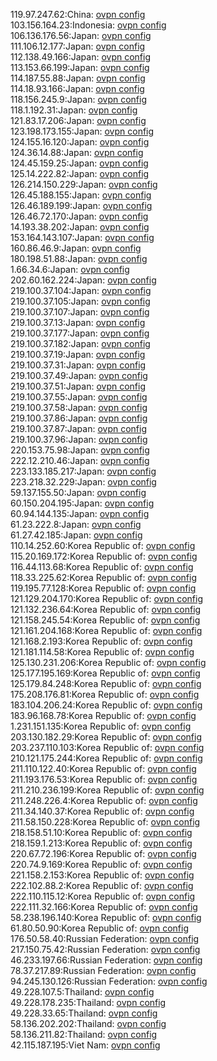 119.97.247.62:China: [ovpn config](vpn/119_97_247_62.ovpn)  
103.156.164.23:Indonesia: [ovpn config](vpn/103_156_164_23.ovpn)  
106.136.176.56:Japan: [ovpn config](vpn/106_136_176_56.ovpn)  
111.106.12.177:Japan: [ovpn config](vpn/111_106_12_177.ovpn)  
112.138.49.166:Japan: [ovpn config](vpn/112_138_49_166.ovpn)  
113.153.66.199:Japan: [ovpn config](vpn/113_153_66_199.ovpn)  
114.187.55.88:Japan: [ovpn config](vpn/114_187_55_88.ovpn)  
114.18.93.166:Japan: [ovpn config](vpn/114_18_93_166.ovpn)  
118.156.245.9:Japan: [ovpn config](vpn/118_156_245_9.ovpn)  
118.1.192.31:Japan: [ovpn config](vpn/118_1_192_31.ovpn)  
121.83.17.206:Japan: [ovpn config](vpn/121_83_17_206.ovpn)  
123.198.173.155:Japan: [ovpn config](vpn/123_198_173_155.ovpn)  
124.155.16.120:Japan: [ovpn config](vpn/124_155_16_120.ovpn)  
124.36.14.88:Japan: [ovpn config](vpn/124_36_14_88.ovpn)  
124.45.159.25:Japan: [ovpn config](vpn/124_45_159_25.ovpn)  
125.14.222.82:Japan: [ovpn config](vpn/125_14_222_82.ovpn)  
126.214.150.229:Japan: [ovpn config](vpn/126_214_150_229.ovpn)  
126.45.188.155:Japan: [ovpn config](vpn/126_45_188_155.ovpn)  
126.46.189.199:Japan: [ovpn config](vpn/126_46_189_199.ovpn)  
126.46.72.170:Japan: [ovpn config](vpn/126_46_72_170.ovpn)  
14.193.38.202:Japan: [ovpn config](vpn/14_193_38_202.ovpn)  
153.164.143.107:Japan: [ovpn config](vpn/153_164_143_107.ovpn)  
160.86.46.9:Japan: [ovpn config](vpn/160_86_46_9.ovpn)  
180.198.51.88:Japan: [ovpn config](vpn/180_198_51_88.ovpn)  
1.66.34.6:Japan: [ovpn config](vpn/1_66_34_6.ovpn)  
202.60.162.224:Japan: [ovpn config](vpn/202_60_162_224.ovpn)  
219.100.37.104:Japan: [ovpn config](vpn/219_100_37_104.ovpn)  
219.100.37.105:Japan: [ovpn config](vpn/219_100_37_105.ovpn)  
219.100.37.107:Japan: [ovpn config](vpn/219_100_37_107.ovpn)  
219.100.37.13:Japan: [ovpn config](vpn/219_100_37_13.ovpn)  
219.100.37.177:Japan: [ovpn config](vpn/219_100_37_177.ovpn)  
219.100.37.182:Japan: [ovpn config](vpn/219_100_37_182.ovpn)  
219.100.37.19:Japan: [ovpn config](vpn/219_100_37_19.ovpn)  
219.100.37.31:Japan: [ovpn config](vpn/219_100_37_31.ovpn)  
219.100.37.49:Japan: [ovpn config](vpn/219_100_37_49.ovpn)  
219.100.37.51:Japan: [ovpn config](vpn/219_100_37_51.ovpn)  
219.100.37.55:Japan: [ovpn config](vpn/219_100_37_55.ovpn)  
219.100.37.58:Japan: [ovpn config](vpn/219_100_37_58.ovpn)  
219.100.37.86:Japan: [ovpn config](vpn/219_100_37_86.ovpn)  
219.100.37.87:Japan: [ovpn config](vpn/219_100_37_87.ovpn)  
219.100.37.96:Japan: [ovpn config](vpn/219_100_37_96.ovpn)  
220.153.75.98:Japan: [ovpn config](vpn/220_153_75_98.ovpn)  
222.12.210.46:Japan: [ovpn config](vpn/222_12_210_46.ovpn)  
223.133.185.217:Japan: [ovpn config](vpn/223_133_185_217.ovpn)  
223.218.32.229:Japan: [ovpn config](vpn/223_218_32_229.ovpn)  
59.137.155.50:Japan: [ovpn config](vpn/59_137_155_50.ovpn)  
60.150.204.195:Japan: [ovpn config](vpn/60_150_204_195.ovpn)  
60.94.144.135:Japan: [ovpn config](vpn/60_94_144_135.ovpn)  
61.23.222.8:Japan: [ovpn config](vpn/61_23_222_8.ovpn)  
61.27.42.185:Japan: [ovpn config](vpn/61_27_42_185.ovpn)  
110.14.252.60:Korea Republic of: [ovpn config](vpn/110_14_252_60.ovpn)  
115.20.169.172:Korea Republic of: [ovpn config](vpn/115_20_169_172.ovpn)  
116.44.113.68:Korea Republic of: [ovpn config](vpn/116_44_113_68.ovpn)  
118.33.225.62:Korea Republic of: [ovpn config](vpn/118_33_225_62.ovpn)  
119.195.77.128:Korea Republic of: [ovpn config](vpn/119_195_77_128.ovpn)  
121.129.204.170:Korea Republic of: [ovpn config](vpn/121_129_204_170.ovpn)  
121.132.236.64:Korea Republic of: [ovpn config](vpn/121_132_236_64.ovpn)  
121.158.245.54:Korea Republic of: [ovpn config](vpn/121_158_245_54.ovpn)  
121.161.204.168:Korea Republic of: [ovpn config](vpn/121_161_204_168.ovpn)  
121.168.2.193:Korea Republic of: [ovpn config](vpn/121_168_2_193.ovpn)  
121.181.114.58:Korea Republic of: [ovpn config](vpn/121_181_114_58.ovpn)  
125.130.231.206:Korea Republic of: [ovpn config](vpn/125_130_231_206.ovpn)  
125.177.195.169:Korea Republic of: [ovpn config](vpn/125_177_195_169.ovpn)  
125.179.84.248:Korea Republic of: [ovpn config](vpn/125_179_84_248.ovpn)  
175.208.176.81:Korea Republic of: [ovpn config](vpn/175_208_176_81.ovpn)  
183.104.206.24:Korea Republic of: [ovpn config](vpn/183_104_206_24.ovpn)  
183.96.168.78:Korea Republic of: [ovpn config](vpn/183_96_168_78.ovpn)  
1.231.151.135:Korea Republic of: [ovpn config](vpn/1_231_151_135.ovpn)  
203.130.182.29:Korea Republic of: [ovpn config](vpn/203_130_182_29.ovpn)  
203.237.110.103:Korea Republic of: [ovpn config](vpn/203_237_110_103.ovpn)  
210.121.175.244:Korea Republic of: [ovpn config](vpn/210_121_175_244.ovpn)  
211.110.122.40:Korea Republic of: [ovpn config](vpn/211_110_122_40.ovpn)  
211.193.176.53:Korea Republic of: [ovpn config](vpn/211_193_176_53.ovpn)  
211.210.236.199:Korea Republic of: [ovpn config](vpn/211_210_236_199.ovpn)  
211.248.226.4:Korea Republic of: [ovpn config](vpn/211_248_226_4.ovpn)  
211.34.140.37:Korea Republic of: [ovpn config](vpn/211_34_140_37.ovpn)  
211.58.150.228:Korea Republic of: [ovpn config](vpn/211_58_150_228.ovpn)  
218.158.51.10:Korea Republic of: [ovpn config](vpn/218_158_51_10.ovpn)  
218.159.1.213:Korea Republic of: [ovpn config](vpn/218_159_1_213.ovpn)  
220.67.72.196:Korea Republic of: [ovpn config](vpn/220_67_72_196.ovpn)  
220.74.9.169:Korea Republic of: [ovpn config](vpn/220_74_9_169.ovpn)  
221.158.2.153:Korea Republic of: [ovpn config](vpn/221_158_2_153.ovpn)  
222.102.88.2:Korea Republic of: [ovpn config](vpn/222_102_88_2.ovpn)  
222.110.115.12:Korea Republic of: [ovpn config](vpn/222_110_115_12.ovpn)  
222.111.32.166:Korea Republic of: [ovpn config](vpn/222_111_32_166.ovpn)  
58.238.196.140:Korea Republic of: [ovpn config](vpn/58_238_196_140.ovpn)  
61.80.50.90:Korea Republic of: [ovpn config](vpn/61_80_50_90.ovpn)  
176.50.58.40:Russian Federation: [ovpn config](vpn/176_50_58_40.ovpn)  
217.150.75.42:Russian Federation: [ovpn config](vpn/217_150_75_42.ovpn)  
46.233.197.66:Russian Federation: [ovpn config](vpn/46_233_197_66.ovpn)  
78.37.217.89:Russian Federation: [ovpn config](vpn/78_37_217_89.ovpn)  
94.245.130.126:Russian Federation: [ovpn config](vpn/94_245_130_126.ovpn)  
49.228.107.5:Thailand: [ovpn config](vpn/49_228_107_5.ovpn)  
49.228.178.235:Thailand: [ovpn config](vpn/49_228_178_235.ovpn)  
49.228.33.65:Thailand: [ovpn config](vpn/49_228_33_65.ovpn)  
58.136.202.202:Thailand: [ovpn config](vpn/58_136_202_202.ovpn)  
58.136.211.82:Thailand: [ovpn config](vpn/58_136_211_82.ovpn)  
42.115.187.195:Viet Nam: [ovpn config](vpn/42_115_187_195.ovpn)  
